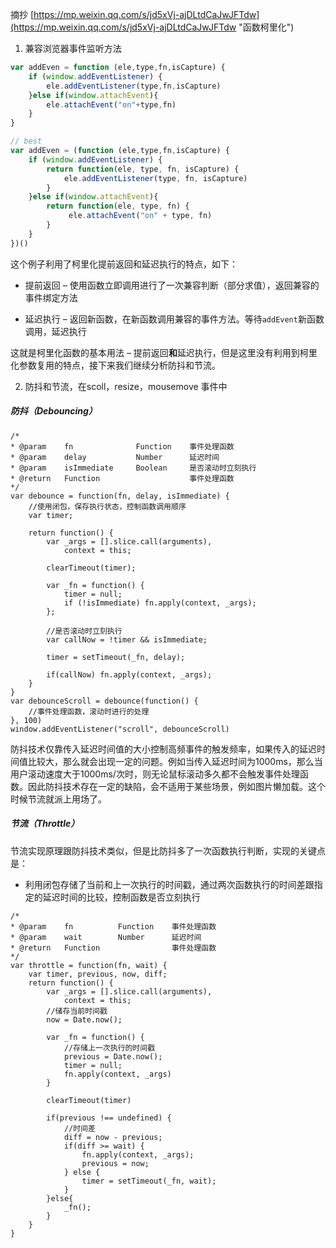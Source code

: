 摘抄 [https://mp.weixin.qq.com/s/jd5xVj-ajDLtdCaJwJFTdw](https://mp.weixin.qq.com/s/jd5xVj-ajDLtdCaJwJFTdw "函数柯里化")

1. 兼容浏览器事件监听方法

```js
var addEven = function (ele,type,fn,isCapture) {
	if (window.addEventListener) {
		ele.addEventListener(type,fn,isCapture)
	}else if(window.attachEvent){
		ele.attachEvent("on"+type,fn)
	}
}

// best
var addEven = (function (ele,type,fn,isCapture) {
	if (window.addEventListener) {
		return function(ele, type, fn, isCapture) {
            ele.addEventListener(type, fn, isCapture)
        }
	}else if(window.attachEvent){
		return function(ele, type, fn) {
             ele.attachEvent("on" + type, fn)
        }
	}
})()
```

这个例子利用了柯里化提前返回和延迟执行的特点，如下：

* 提前返回 – 使用函数立即调用进行了一次兼容判断（部分求值），返回兼容的事件绑定方法

* 延迟执行 – 返回新函数，在新函数调用兼容的事件方法。等待`addEvent`新函数调用，延迟执行

这就是柯里化函数的基本用法 – 提前返回**和**延迟执行，但是这里没有利用到柯里化参数复用的特点，接下来我们继续分析防抖和节流。

2. 防抖和节流，在scoll，resize，mousemove 事件中

##### 防抖（Debouncing）

```
/*
* @param    fn              Function    事件处理函数
* @param    delay           Number      延迟时间
* @param    isImmediate     Boolean     是否滚动时立刻执行
* @return   Function                    事件处理函数
*/
var debounce = function(fn, delay, isImmediate) {
    //使用闭包，保存执行状态，控制函数调用顺序
    var timer;

    return function() {
        var _args = [].slice.call(arguments),
            context = this;

        clearTimeout(timer);

        var _fn = function() {
            timer = null;
            if (!isImmediate) fn.apply(context, _args);
        };

        //是否滚动时立刻执行
        var callNow = !timer && isImmediate;

        timer = setTimeout(_fn, delay);

        if(callNow) fn.apply(context, _args);
    }
}
var debounceScroll = debounce(function() {
    //事件处理函数，滚动时进行的处理
}, 100)
window.addEventListener("scroll", debounceScroll)
```

防抖技术仅靠传入延迟时间值的大小控制高频事件的触发频率，如果传入的延迟时间值比较大，那么就会出现一定的问题。例如当传入延迟时间为1000ms，那么当用户滚动速度大于1000ms/次时，则无论鼠标滚动多久都不会触发事件处理函数。因此防抖技术存在一定的缺陷，会不适用于某些场景，例如图片懒加载。这个时候节流就派上用场了。

##### 节流（Throttle）

节流实现原理跟防抖技术类似，但是比防抖多了一次函数执行判断，实现的关键点是：

* 利用闭包存储了当前和上一次执行的时间戳，通过两次函数执行的时间差跟指定的延迟时间的比较，控制函数是否立刻执行

```
/*
* @param    fn          Function    事件处理函数
* @param    wait        Number      延迟时间
* @return   Function                事件处理函数
*/
var throttle = function(fn, wait) {
    var timer, previous, now, diff;
    return function() {
        var _args = [].slice.call(arguments),
            context = this;
        //储存当前时间戳
        now = Date.now();

        var _fn = function() {
            //存储上一次执行的时间戳
            previous = Date.now();
            timer = null;
            fn.apply(context, _args)
        }

        clearTimeout(timer)

        if(previous !== undefined) {
            //时间差
            diff = now - previous;
            if(diff >= wait) {
                fn.apply(context, _args);
                previous = now;
            } else {
                timer = setTimeout(_fn, wait);
            }
        }else{
            _fn();
        }
    }
}
```



